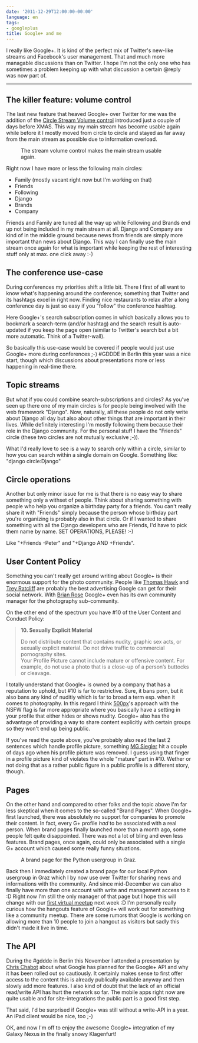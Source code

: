 ```yaml
---
date: '2011-12-29T12:00:00-00:00'
language: en
tags:
- googleplus
title: Google+ and me
---
```



I really like Google+. It is kind of the perfect mix of Twitter's new-like streams and Facebook's user management. That and much more managable discussions than on Twitter. I hope I'm not the only one who has sometimes a problem keeping up with what discussion a certain @reply was now part of.

--------------

## The killer feature: volume control

The last new feature that heaved Google+ over Twitter for me was the addition of the [Circle Stream Volume control][volume] introduced just a couple of days before XMAS. This way my main stream has become usable again while before it I mostly moved from circle to circle and stayed as far away from the main stream as possible due to information overload.

<figure><img src="/media/2011/throttle.png" alt="" />
<figcaption>The stream volume control makes the main stream usable again.</figcaption></figure>

Right now I have more or less the following main circles:

* Family (mostly vacant right now but I'm working on that)
* Friends
* Following
* Django
* Brands
* Company

Friends and Family are tuned all the way up while Following and Brands end up not being included in my main stream at all. Django and Company are kind of in the middle ground because news from friends are simply more important than news about Django. This way I can finally use the main stream once again for what is important while keeping the rest of interesting stuff only at max. one click away :-)

## The conference use-case

During conferences my priorities shift a little bit. There I first of all want to know what's happening around the conference; something that Twitter and its hashtags excel in right now. Finding nice restaurants to relax after a long conference day is just so easy if you "follow" the conference hashtag.

Here Google+'s search subscription comes in which basically allows you to bookmark a search-term (and/or hashtag) and the search result is auto-updated if you keep the page open (similar to Twitter's search but a bit more automatic. Think of a Twitter-wall).

So basically this use-case would be covered if people would just use Google+ more during conferences ;-) #GDDDE in Berlin this year was a nice start, though which discussions about presentations more or less happening in real-time there.

## Topic streams

But what if you could combine search-subscriptions and circles? As you've seen up there one of my main circles is for people being involved with the web framework "Django". Now, naturally, all these people do not only write about Django all day but also about other things that are important in their lives. While definitely interesting I'm mostly following them because their role in the Django community. For the personal stuff I have the "Friends" circle (these two circles are not mutually exclusive ;-)).

What I'd really love to see is a way to search only within a circle, similar to how you can search within a single domain on Google. Something like: "django circle:Django"

## Circle operations

Another but only minor issue for me is that there is no easy way to share something only a withset of people. Think about sharing something with people who help you organize a birthday party for a friends. You can't really share it with "Friends" simply because the person whose birthday part you're organizing is probably also in that circle. Or if I wanted to share something with all the Django developers who are Friends, I'd have to pick them name by name. SET OPERATIONS, PLEASE! :-)

Like "+Friends -Peter" and "+Django AND +Friends".

## User Content Policy

Something you can't really get around writing about Google+ is their enormous support for the photo community. People like [Thomas Hawk][hawk] and [Trey Ratcliff][trey] are probably the best advertising Google can get for their social network. With [Brian Rose][rose] Google+ even has its own community manager for the photography sub-community.

On the other end of the spectrum you have #10 of the User Content and Conduct Policy:

<blockquote><strong>10. Sexually Explicit Material</strong>

<p>Do not distribute content that contains nudity, graphic sex acts, or sexually explicit material. Do not drive traffic to commercial pornography sites.<br />
Your Profile Picture cannot include mature or offensive content. For example, do not use a photo that is a close-up of a person’s buttocks or cleavage.</p></blockquote>

I totally understand that Google+ is owned by a company that has a reputation to uphold, but #10 is far to restrictive. Sure, it bans porn, but it also bans any kind of nuditiy which is far to broad a term esp. when it comes to photography. In this regard I think [500px][500px]'s approach with the NSFW flag is far more appropriate where you basically have a setting in your profile that either hides or shows nudity. Google+ also has the advantage of providing a way to share content explicitly with certain groups so they won't end up being public.

If you've read the quote above, you've probably also read the last 2 sentences which handle profile picture, something [MG Siegler][siegler] hit a couple of days ago when his profile picture was removed. I guess using that finger in a profile picture kind of violates the whole "mature" part in #10. Wether or not doing that as a rather public figure in a public profile is a different story, though.

## Pages

On the other hand and compared to other folks and the topic above I'm far less skeptical when it comes to the so-called "Brand Pages". When Google+ first launched, there was absolutely no support for companies to promote their content. In fact, every G+ profile *had* to be associated with a real person. When brand pages finally launched more than a month ago, some people felt quite disappointed. There was not a lot of bling and even less features. Brand pages, once again, could only be associated with a single G+ account which caused some really funny situations.

<figure>
	<img src="/media/2011/brandpage.png" alt="" />
	<figcaption>A brand page for the Python usergroup in Graz.</figcaption>
</figure>

Back then I immediately created a brand page for our local Python usergroup in Graz which I by now use over Twitter for sharing news and informations with the community. And since mid-December we can also finally have more than one account with write and management access to it :D Right now I'm still the only manager of that page but I hope this will change with our [first virtual meetup][pygrazhangout] next week :D I'm personally really curious how the hangouts feature of Google+ will work out for something like a community meetup. There are some rumors that Google is working on allowing more than 10 people to join a hangout as visitors but sadly this didn't made it live in time.

## The API

During the #gddde in Berlin this November I attended a presentation by [Chris Chabot][chabot] about what Google has planned for the Google+ API and why it has been rolled out so cautiously. It certainly makes sense to first offer access to the content this is already publically available anyway and then slowly add more features. I also kind of doubt that the lack of an official read/write API has hurt the network so far. The mobile apps right now are quite usable and for site-integrations the public part is a good first step.

That said, I'd be surprised if Google+ was still without a write-API in a year. An iPad client would be nice, too ;-)

OK, and now I'm off to enjoy the awesome Google+ integration of my Galaxy Nexus in the finally snowy Klagenfurt!


[volume]: http://googleblog.blogspot.com/2011/12/google-few-big-improvements-before-new.html
[hawk]: https://plus.google.com/u/0/104987932455782713675/posts
[trey]: https://plus.google.com/u/0/105237212888595777019/posts
[rose]: https://plus.google.com/113686253941057080055/posts
[siegler]: http://parislemon.com/post/14907295522/dear-google
[500px]: http://500px.com
[pygrazhangout]: https://plus.google.com/u/0/101185345132127945047/posts/Sv39uKcxds6
[chabot]: https://plus.google.com/u/0/108189587050871927619/posts
